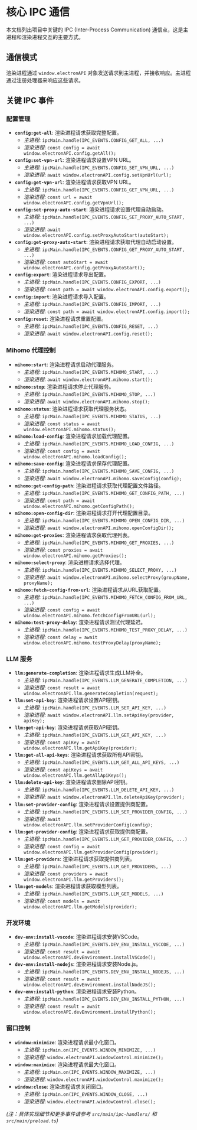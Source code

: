 # 核心 IPC 通信

本文档列出项目中关键的 IPC (Inter-Process Communication) 通信点，这是主进程和渲染进程交互的主要方式。

## 通信模式

渲染进程通过 `window.electronAPI` 对象发送请求到主进程，并接收响应。主进程通过注册处理器来响应这些请求。

## 关键 IPC 事件

### 配置管理

*   **`config:get-all`**: 渲染进程请求获取完整配置。
    *   *主进程*: `ipcMain.handle(IPC_EVENTS.CONFIG_GET_ALL, ...)`
    *   *渲染进程*: `const config = await window.electronAPI.config.getAll();`
*   **`config:set-vpn-url`**: 渲染进程请求设置VPN URL。
    *   *主进程*: `ipcMain.handle(IPC_EVENTS.CONFIG_SET_VPN_URL, ...)`
    *   *渲染进程*: `await window.electronAPI.config.setVpnUrl(url);`
*   **`config:get-vpn-url`**: 渲染进程请求获取VPN URL。
    *   *主进程*: `ipcMain.handle(IPC_EVENTS.CONFIG_GET_VPN_URL, ...)`
    *   *渲染进程*: `const url = await window.electronAPI.config.getVpnUrl();`
*   **`config:set-proxy-auto-start`**: 渲染进程请求设置代理自动启动。
    *   *主进程*: `ipcMain.handle(IPC_EVENTS.CONFIG_SET_PROXY_AUTO_START, ...)`
    *   *渲染进程*: `await window.electronAPI.config.setProxyAutoStart(autoStart);`
*   **`config:get-proxy-auto-start`**: 渲染进程请求获取代理自动启动设置。
    *   *主进程*: `ipcMain.handle(IPC_EVENTS.CONFIG_GET_PROXY_AUTO_START, ...)`
    *   *渲染进程*: `const autoStart = await window.electronAPI.config.getProxyAutoStart();`
*   **`config:export`**: 渲染进程请求导出配置。
    *   *主进程*: `ipcMain.handle(IPC_EVENTS.CONFIG_EXPORT, ...)`
    *   *渲染进程*: `const path = await window.electronAPI.config.export();`
*   **`config:import`**: 渲染进程请求导入配置。
    *   *主进程*: `ipcMain.handle(IPC_EVENTS.CONFIG_IMPORT, ...)`
    *   *渲染进程*: `const path = await window.electronAPI.config.import();`
*   **`config:reset`**: 渲染进程请求重置配置。
    *   *主进程*: `ipcMain.handle(IPC_EVENTS.CONFIG_RESET, ...)`
    *   *渲染进程*: `await window.electronAPI.config.reset();`

### Mihomo 代理控制

*   **`mihomo:start`**: 渲染进程请求启动代理服务。
    *   *主进程*: `ipcMain.handle(IPC_EVENTS.MIHOMO_START, ...)`
    *   *渲染进程*: `await window.electronAPI.mihomo.start();`
*   **`mihomo:stop`**: 渲染进程请求停止代理服务。
    *   *主进程*: `ipcMain.handle(IPC_EVENTS.MIHOMO_STOP, ...)`
    *   *渲染进程*: `await window.electronAPI.mihomo.stop();`
*   **`mihomo:status`**: 渲染进程请求获取代理服务状态。
    *   *主进程*: `ipcMain.handle(IPC_EVENTS.MIHOMO_STATUS, ...)`
    *   *渲染进程*: `const status = await window.electronAPI.mihomo.status();`
*   **`mihomo:load-config`**: 渲染进程请求加载代理配置。
    *   *主进程*: `ipcMain.handle(IPC_EVENTS.MIHOMO_LOAD_CONFIG, ...)`
    *   *渲染进程*: `const config = await window.electronAPI.mihomo.loadConfig();`
*   **`mihomo:save-config`**: 渲染进程请求保存代理配置。
    *   *主进程*: `ipcMain.handle(IPC_EVENTS.MIHOMO_SAVE_CONFIG, ...)`
    *   *渲染进程*: `await window.electronAPI.mihomo.saveConfig(config);`
*   **`mihomo:get-config-path`**: 渲染进程请求获取代理配置文件路径。
    *   *主进程*: `ipcMain.handle(IPC_EVENTS.MIHOMO_GET_CONFIG_PATH, ...)`
    *   *渲染进程*: `const path = await window.electronAPI.mihomo.getConfigPath();`
*   **`mihomo:open-config-dir`**: 渲染进程请求打开代理配置目录。
    *   *主进程*: `ipcMain.handle(IPC_EVENTS.MIHOMO_OPEN_CONFIG_DIR, ...)`
    *   *渲染进程*: `await window.electronAPI.mihomo.openConfigDir();`
*   **`mihomo:get-proxies`**: 渲染进程请求获取代理列表。
    *   *主进程*: `ipcMain.handle(IPC_EVENTS.MIHOMO_GET_PROXIES, ...)`
    *   *渲染进程*: `const proxies = await window.electronAPI.mihomo.getProxies();`
*   **`mihomo:select-proxy`**: 渲染进程请求选择代理。
    *   *主进程*: `ipcMain.handle(IPC_EVENTS.MIHOMO_SELECT_PROXY, ...)`
    *   *渲染进程*: `await window.electronAPI.mihomo.selectProxy(groupName, proxyName);`
*   **`mihomo:fetch-config-from-url`**: 渲染进程请求从URL获取配置。
    *   *主进程*: `ipcMain.handle(IPC_EVENTS.MIHOMO_FETCH_CONFIG_FROM_URL, ...)`
    *   *渲染进程*: `const config = await window.electronAPI.mihomo.fetchConfigFromURL(url);`
*   **`mihomo:test-proxy-delay`**: 渲染进程请求测试代理延迟。
    *   *主进程*: `ipcMain.handle(IPC_EVENTS.MIHOMO_TEST_PROXY_DELAY, ...)`
    *   *渲染进程*: `const delay = await window.electronAPI.mihomo.testProxyDelay(proxyName);`

### LLM 服务

*   **`llm:generate-completion`**: 渲染进程请求生成LLM补全。
    *   *主进程*: `ipcMain.handle(IPC_EVENTS.LLM_GENERATE_COMPLETION, ...)`
    *   *渲染进程*: `const result = await window.electronAPI.llm.generateCompletion(request);`
*   **`llm:set-api-key`**: 渲染进程请求设置API密钥。
    *   *主进程*: `ipcMain.handle(IPC_EVENTS.LLM_SET_API_KEY, ...)`
    *   *渲染进程*: `await window.electronAPI.llm.setApiKey(provider, apiKey);`
*   **`llm:get-api-key`**: 渲染进程请求获取API密钥。
    *   *主进程*: `ipcMain.handle(IPC_EVENTS.LLM_GET_API_KEY, ...)`
    *   *渲染进程*: `const apiKey = await window.electronAPI.llm.getApiKey(provider);`
*   **`llm:get-all-api-keys`**: 渲染进程请求获取所有API密钥。
    *   *主进程*: `ipcMain.handle(IPC_EVENTS.LLM_GET_ALL_API_KEYS, ...)`
    *   *渲染进程*: `const apiKeys = await window.electronAPI.llm.getAllApiKeys();`
*   **`llm:delete-api-key`**: 渲染进程请求删除API密钥。
    *   *主进程*: `ipcMain.handle(IPC_EVENTS.LLM_DELETE_API_KEY, ...)`
    *   *渲染进程*: `await window.electronAPI.llm.deleteApiKey(provider);`
*   **`llm:set-provider-config`**: 渲染进程请求设置提供商配置。
    *   *主进程*: `ipcMain.handle(IPC_EVENTS.LLM_SET_PROVIDER_CONFIG, ...)`
    *   *渲染进程*: `await window.electronAPI.llm.setProviderConfig(config);`
*   **`llm:get-provider-config`**: 渲染进程请求获取提供商配置。
    *   *主进程*: `ipcMain.handle(IPC_EVENTS.LLM_GET_PROVIDER_CONFIG, ...)`
    *   *渲染进程*: `const config = await window.electronAPI.llm.getProviderConfig(provider);`
*   **`llm:get-providers`**: 渲染进程请求获取提供商列表。
    *   *主进程*: `ipcMain.handle(IPC_EVENTS.LLM_GET_PROVIDERS, ...)`
    *   *渲染进程*: `const providers = await window.electronAPI.llm.getProviders();`
*   **`llm:get-models`**: 渲染进程请求获取模型列表。
    *   *主进程*: `ipcMain.handle(IPC_EVENTS.LLM_GET_MODELS, ...)`
    *   *渲染进程*: `const models = await window.electronAPI.llm.getModels(provider);`

### 开发环境

*   **`dev-env:install-vscode`**: 渲染进程请求安装VSCode。
    *   *主进程*: `ipcMain.handle(IPC_EVENTS.DEV_ENV_INSTALL_VSCODE, ...)`
    *   *渲染进程*: `const result = await window.electronAPI.devEnvironment.installVSCode();`
*   **`dev-env:install-nodejs`**: 渲染进程请求安装Node.js。
    *   *主进程*: `ipcMain.handle(IPC_EVENTS.DEV_ENV_INSTALL_NODEJS, ...)`
    *   *渲染进程*: `const result = await window.electronAPI.devEnvironment.installNodeJS();`
*   **`dev-env:install-python`**: 渲染进程请求安装Python。
    *   *主进程*: `ipcMain.handle(IPC_EVENTS.DEV_ENV_INSTALL_PYTHON, ...)`
    *   *渲染进程*: `const result = await window.electronAPI.devEnvironment.installPython();`

### 窗口控制

*   **`window:minimize`**: 渲染进程请求最小化窗口。
    *   *主进程*: `ipcMain.on(IPC_EVENTS.WINDOW_MINIMIZE, ...)`
    *   *渲染进程*: `window.electronAPI.windowControl.minimize();`
*   **`window:maximize`**: 渲染进程请求最大化窗口。
    *   *主进程*: `ipcMain.on(IPC_EVENTS.WINDOW_MAXIMIZE, ...)`
    *   *渲染进程*: `window.electronAPI.windowControl.maximize();`
*   **`window:close`**: 渲染进程请求关闭窗口。
    *   *主进程*: `ipcMain.on(IPC_EVENTS.WINDOW_CLOSE, ...)`
    *   *渲染进程*: `window.electronAPI.windowControl.close();`

*(注：具体实现细节和更多事件请参考 `src/main/ipc-handlers/` 和 `src/main/preload.ts`)*